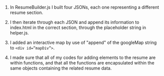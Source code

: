 
1. In ResumeBuilder.js I built four JSONs, each one representing a different resume section. 

2. I then iterate through each JSON and append its information to index.html in the correct section, through the placeholder string in helper.js.
 
3. I added an interactive map by use of "append" of the googleMap string to `<div id=”mapDiv”>`.

4. I made sure that all of my codes for adding elements to the resume are within functions, and that all the functions are encapsulated within the same objects containing the related resume data. 

